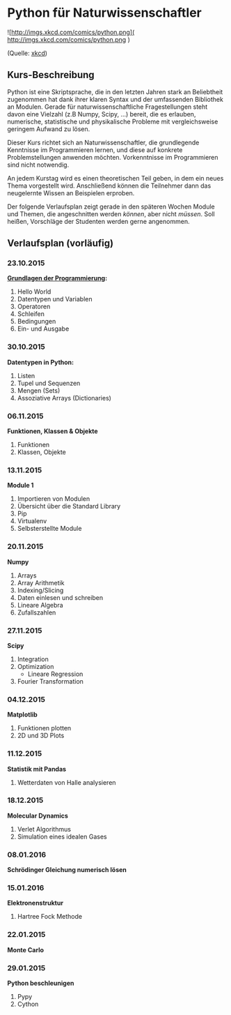 Python für Naturwissenschaftler
===============================

![http://imgs.xkcd.com/comics/python.png]( http://imgs.xkcd.com/comics/python.png )

(Quelle: [xkcd]( https://xkcd.com/353/))

Kurs-Beschreibung
-----------------

Python ist eine Skriptsprache, die in den letzten Jahren stark an Beliebtheit zugenommen hat dank ihrer klaren Syntax
und der umfassenden Bibliothek an Modulen.
Gerade für naturwissenschaftliche Fragestellungen steht davon eine Vielzahl (z.B Numpy, Scipy, ...) bereit, 
die es erlauben, numerische, statistische und physikalische Probleme mit vergleichsweise geringem Aufwand zu lösen.


Dieser Kurs richtet sich an Naturwissenschaftler, die grundlegende Kenntnisse im Programmieren lernen, und diese
auf konkrete Problemstellungen anwenden möchten. Vorkenntnisse im Programmieren sind nicht notwendig.


An jedem Kurstag wird es einen theoretischen Teil geben, in dem ein neues Thema vorgestellt wird. Anschließend können
die Teilnehmer dann das neugelernte Wissen an Beispielen erproben.

Der folgende Verlaufsplan zeigt gerade in den späteren Wochen Module und Themen, die angeschnitten werden _können_, aber nicht _müssen_.
Soll heißen, Vorschläge der Studenten werden gerne angenommen.

Verlaufsplan (vorläufig)
------------

### 23.10.2015 ###
**[Grundlagen der Programmierung](https://github.com/gkabbe/Python-Kurs2015/wiki/Woche-1---Grundlagen):**

1. Hello World
1. Datentypen und Variablen
1. Operatoren
1. Schleifen
1. Bedingungen
1. Ein- und Ausgabe

### 30.10.2015 ###

**Datentypen in Python:**

1. Listen
1. Tupel und Sequenzen
1. Mengen (Sets)
1. Assoziative Arrays (Dictionaries)


### 06.11.2015 ###

**Funktionen, Klassen & Objekte**

1. Funktionen
1. Klassen, Objekte

### 13.11.2015 ###

**Module 1**

1. Importieren von Modulen
1. Übersicht über die Standard Library
1. Pip
1. Virtualenv
1. Selbsterstellte Module

### 20.11.2015 ###

**Numpy**

1. Arrays
1. Array Arithmetik
1. Indexing/Slicing
1. Daten einlesen und schreiben
1. Lineare Algebra
1. Zufallszahlen

### 27.11.2015 ###

**Scipy**

1. Integration
1. Optimization
    * Lineare Regression
1. Fourier Transformation

### 04.12.2015 ###

**Matplotlib**

1. Funktionen plotten
1. 2D und 3D Plots

### 11.12.2015 ###

**Statistik mit Pandas**

1. Wetterdaten von Halle analysieren

### 18.12.2015 ###

**Molecular Dynamics**

1. Verlet Algorithmus
1. Simulation eines idealen Gases

### 08.01.2016 ###

**Schrödinger Gleichung numerisch lösen**

### 15.01.2016 ###

**Elektronenstruktur**

1. Hartree Fock Methode

### 22.01.2015 ###

**Monte Carlo**

### 29.01.2015 ###

**Python beschleunigen**

1. Pypy
1. Cython



